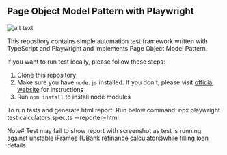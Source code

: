 ## Page Object Model Pattern with Playwright 

![alt text](./playwright-logo.png)

This repository contains simple automation test framework written with TypeScript and Playwright and implements Page Object Model Pattern.

If you want to run test locally, please follow these steps:

1. Clone this repository
2. Make sure you have `node.js` installed. If you don't, please visit [official website](https://nodejs.org/en/download/) for instructions 
3. Run `npm install` to install node modules

To run tests and generate html report:
Run below command:
npx playwright test calculators.spec.ts --reporter=html

Note#
Test may fail to show report with screenshot as test is running against unstable iFrames (UBank refinance calculators)while filling loan details.
